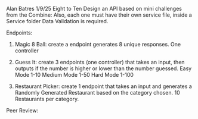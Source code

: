 Alan Batres
1/9/25
Eight to Ten
Design an API based on mini challenges from the Combine:
Also, each one must have their own service file, inside a Service folder
Data Validation is required.

Endpoints:

1. Magic 8 Ball: create a endpoint generates 8 unique responses. One controller


2. Guess It: create 3 endpoints (one controller) that takes an input, then outputs if the number is higher or lower than the number guessed.
Easy Mode 1-10
Medium Mode 1-50
Hard Mode 1-100

3. Restaurant Picker: create 1 endpoint that takes an input and generates a Randomly Generated Restaurant based on the category chosen. 10 Restaurants per category.

Peer Review: